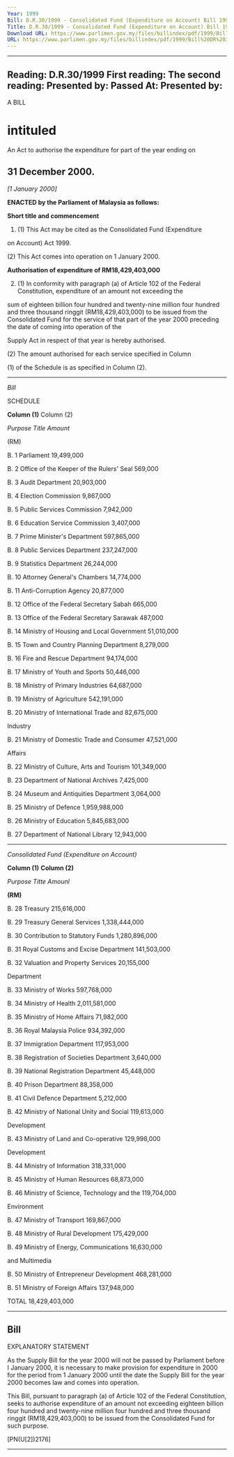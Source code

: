 ```yaml
---
Year: 1999
Bill: D.R.30/1999 - Consolidated Fund (Expenditure on Account) Bill 1999 (Passed)
Title: D.R.30/1999 - Consolidated Fund (Expenditure on Account) Bill 1999 (Passed)
Download URL: https://www.parlimen.gov.my/files/billindex/pdf/1999/Bill%20DR%2030.pdf
URL: https://www.parlimen.gov.my/files/billindex/pdf/1999/Bill%20DR%2030.pdf
---
```

---
Reading:
D.R.30/1999
First reading:
The second reading:
Presented by:
Passed At:
Presented by:
---

A BILL

# intituled

An Act to authorise the expenditure for part of the year ending on
## 31 December 2000.

_[1 January 2000]_

**ENACTED by the Parliament of Malaysia as follows:**

**Short title and commencement**

1. (1) This Act may be cited as the Consolidated Fund (Expenditure

on Account) Act 1999.

(2) This Act comes into operation on 1 January 2000.

**Authorisation of expenditure of RM18,429,403,000**

2. (1) In conformity with paragraph (a) of Article 102 of the
Federal Constitution, expenditure of an amount not exceeding the

sum of eighteen billion four hundred and twenty-nine million four
hundred and three thousand ringgit (RM18,429,403,000) to be
issued from the Consolidated Fund for the service of that part of
the year 2000 preceding the date of coming into operation of the

Supply Act in respect of that year is hereby authorised.

(2) The amount authorised for each service specified in Column

(1) of the Schedule is as specified in Column (2).


-----

_Bill_

SCHEDULE

**Column (1)** Column (2)

_Purpose_ _Title_ _Amount_

(RM)

B. 1 Parliament 19,499,000

B. 2 Office of the Keeper of the Rulers' Seal 569,000

B. 3 Audit Department 20,903,000

B. 4 Election Commission 9,867,000

B. 5 Public Services Commission 7,942,000

B. 6 Education Service Commission 3,407,000

B. 7 Prime Minister's Department 597,865,000

B. 8 Public Services Department 237,247,000

B. 9 Statistics Department 26,244,000

B. 10 Attorney General's Chambers 14,774,000

B. 11 Anti-Corruption Agency 20,877,000

B. 12 Office of the Federal Secretary Sabah 665,000

B. 13 Office of the Federal Secretary Sarawak 487,000

B. 14 Ministry of Housing and Local Government 51,010,000

B. 15 Town and Country Planning Department 8,279,000

B. 16 Fire and Rescue Department 94,174,000

B. 17 Ministry of Youth and Sports 50,446,000

B. 18 Ministry of Primary Industries 64,687,000

B. 19 Ministry of Agriculture 542,191,000

B. 20 Ministry of International Trade and 82,675,000

Industry

B. 21 Ministry of Domestic Trade and Consumer 47,521,000

Affairs

B. 22 Ministry of Culture, Arts and Tourism 101,349,000

B. 23 Department of National Archives 7,425,000

B. 24 Museum and Antiquities Department 3,064,000

B. 25 Ministry of Defence 1,959,988,000

B. 26 Ministry of Education 5,845,683,000

B. 27 Department of National Library 12,943,000


-----

_Consolidated Fund (Expenditure on Account)_

**Column (1)** **Column (2)**

_Purpose_ _Titte_ _Amounl_

**(RM)**

B. 28 Treasury 215,616,000

B. 29 Treasury General Services 1,338,444,000

B. 30 Contribution to Statutory Funds 1,280,896,000

B. 31 Royal Customs and Excise Department 141,503,000

B. 32 Valuation and Property Services 20,155,000

Department

B. 33 Ministry of Works 597,768,000

B. 34 Ministry of Health 2,011,581,000

B. 35 Ministry of Home Affairs 71,982,000

B. 36 Royal Malaysia Police 934,392,000

B. 37 Immigration Department 117,953,000

B. 38 Registration of Societies Department 3,640,000

B. 39 National Registration Department 45,448,000

B. 40 Prison Department 88,358,000

B. 41 Civil Defence Department 5,212,000

B. 42 Ministry of National Unity and Social 119,613,000

Development

B. 43 Ministry of Land and Co-operative 129,998,000

Development

B. 44 Ministry of Information 318,331,000

B. 45 Ministry of Human Resources 68,873,000

B. 46 Ministry of Science, Technology and the 119,704,000

Environment

B. 47 Ministry of Transport 169,867,000

B. 48 Ministry of Rural Development 175,429,000

B. 49 Ministry of Energy, Communications 16,630,000

and Multimedia

B. 50 Ministry of Entrepreneur Development 468,281,000

B. 51 Ministry of Foreign Affairs 137,948,000

TOTAL 18,429,403,000


-----

## Bill

EXPLANATORY STATEMENT

As the Supply Bill for the year 2000 will not be passed by Parliament before
I January 2000, it is necessary to make provision for expenditure in 2000 for
the period from 1 January 2000 until the date the Supply Bill for the year 2000
becomes law and comes into operation.

This Bill, pursuant to paragraph (a) of Article 102 of the Federal Constitution,
seeks to authorise expenditure of an amount not exceeding eighteen billion four
hundred and twenty-nine million four hundred and three thousand ringgit
(RM18,429,403,000) to be issued from the Consolidated Fund for such purpose.

[PN(U[2])2176]


-----

